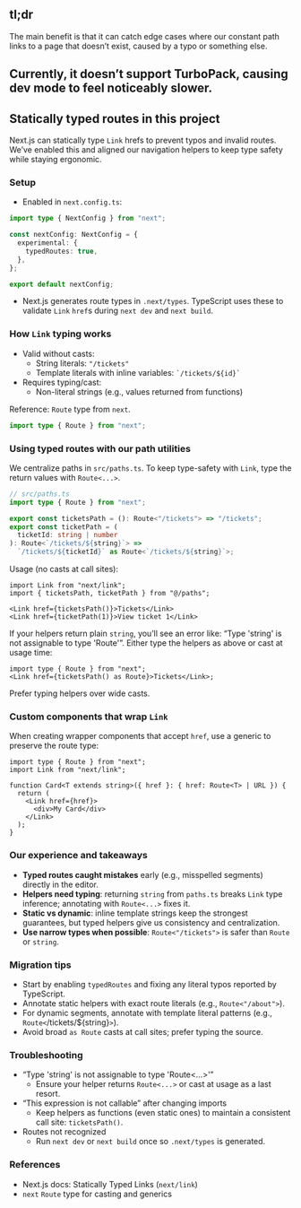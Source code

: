 ## tl;dr

The main benefit is that it can catch edge cases where our constant path links to a page that doesn’t exist, caused by a typo or something else.

## Currently, it doesn’t support TurboPack, causing dev mode to feel noticeably slower.

## Statically typed routes in this project

Next.js can statically type `Link` hrefs to prevent typos and invalid routes. We’ve enabled this and aligned our navigation helpers to keep type safety while staying ergonomic.

### Setup

- Enabled in `next.config.ts`:

```ts
import type { NextConfig } from "next";

const nextConfig: NextConfig = {
  experimental: {
    typedRoutes: true,
  },
};

export default nextConfig;
```

- Next.js generates route types in `.next/types`. TypeScript uses these to validate `Link` `href`s during `next dev` and `next build`.

### How `Link` typing works

- Valid without casts:
  - String literals: `"/tickets"`
  - Template literals with inline variables: `` `/tickets/${id}` ``
- Requires typing/cast:
  - Non-literal strings (e.g., values returned from functions)

Reference: `Route` type from `next`.

```ts
import type { Route } from "next";
```

### Using typed routes with our path utilities

We centralize paths in `src/paths.ts`. To keep type-safety with `Link`, type the return values with `Route<...>`.

```ts
// src/paths.ts
import type { Route } from "next";

export const ticketsPath = (): Route<"/tickets"> => "/tickets";
export const ticketPath = (
  ticketId: string | number
): Route<`/tickets/${string}`> =>
  `/tickets/${ticketId}` as Route<`/tickets/${string}`>;
```

Usage (no casts at call sites):

```tsx
import Link from "next/link";
import { ticketsPath, ticketPath } from "@/paths";

<Link href={ticketsPath()}>Tickets</Link>
<Link href={ticketPath(1)}>View ticket 1</Link>
```

If your helpers return plain `string`, you’ll see an error like: “Type 'string' is not assignable to type 'Route<string>'”. Either type the helpers as above or cast at usage time:

```tsx
import type { Route } from "next";
<Link href={ticketsPath() as Route}>Tickets</Link>;
```

Prefer typing helpers over wide casts.

### Custom components that wrap `Link`

When creating wrapper components that accept `href`, use a generic to preserve the route type:

```tsx
import type { Route } from "next";
import Link from "next/link";

function Card<T extends string>({ href }: { href: Route<T> | URL }) {
  return (
    <Link href={href}>
      <div>My Card</div>
    </Link>
  );
}
```

### Our experience and takeaways

- **Typed routes caught mistakes** early (e.g., misspelled segments) directly in the editor.
- **Helpers need typing**: returning `string` from `paths.ts` breaks `Link` type inference; annotating with `Route<...>` fixes it.
- **Static vs dynamic**: inline template strings keep the strongest guarantees, but typed helpers give us consistency and centralization.
- **Use narrow types when possible**: `Route<"/tickets">` is safer than `Route` or `string`.

### Migration tips

- Start by enabling `typedRoutes` and fixing any literal typos reported by TypeScript.
- Annotate static helpers with exact route literals (e.g., `Route<"/about">`).
- For dynamic segments, annotate with template literal patterns (e.g., `Route<`/tickets/${string}`>`).
- Avoid broad `as Route` casts at call sites; prefer typing the source.

### Troubleshooting

- “Type 'string' is not assignable to type 'Route<...>'”
  - Ensure your helper returns `Route<...>` or cast at usage as a last resort.
- “This expression is not callable” after changing imports
  - Keep helpers as functions (even static ones) to maintain a consistent call site: `ticketsPath()`.
- Routes not recognized
  - Run `next dev` or `next build` once so `.next/types` is generated.

### References

- Next.js docs: Statically Typed Links (`next/link`)
- `next` `Route` type for casting and generics
